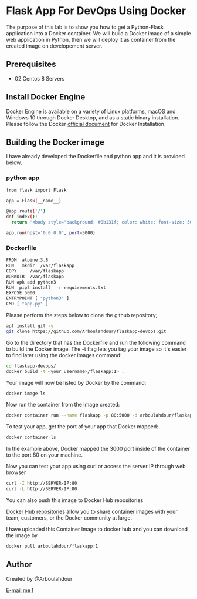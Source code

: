 # Flask App For DevOps Using Docker 

The purpose of this lab is to show you how to get a Python-Flask application into a Docker container. 
We will build a Docker image of a simple web application in Python, then we will deploy it as container from the created image on developement server.

## Prerequisites
- 02 Centos 8 Servers

## Install Docker Engine

Docker Engine is available on a variety of Linux platforms, macOS and Windows 10 through Docker Desktop, and as a static binary installation. Please follow the Docker [official document](https://docs.docker.com/engine/install/)  for Docker Installation.

## Building the Docker image

I have already developed the Dockerfile and python app and it is provided below,

### python app

~~~sh
from flask import Flask

app = Flask(__name__)

@app.route('/')
def index():
  return '<body style="background: #0b131f; color: white; font-size: 30px; margin: 100px; letter-spacing: 2.5px;"><h1><center>--- Flask Application For DevOps Lab ---</center></h1></body>'

app.run(host='0.0.0.0', port=5000)
~~~

### Dockerfile

~~~sh
FROM  alpine:3.8
RUN   mkdir  /var/flaskapp
COPY  .  /var/flaskapp
WORKDIR  /var/flaskapp
RUN apk add python3
RUN  pip3 install  -r requirements.txt
EXPOSE 5000
ENTRYPOINT [ "python3" ]
CMD [ "app.py" ]
~~~

Please perform the steps below to clone the github repository;

~~~sh
apt install git -y
git clone https://github.com/Arboulahdour/flaskapp-devops.git
~~~ 

Go to the directory that has the Dockerfile and run the following command to build the Docker image. The -t flag lets you tag your image so it's easier to find later using the docker images command:
~~~sh
cd flaskapp-devops/
docker build -t <your username>/flaskapp:1> . 
~~~

Your image will now be listed by Docker by the command:
~~~sh
docker image ls
~~~

Now run the container from the Image created:
~~~sh
docker container run --name flaskapp -p 80:5000 -d arboulahdour/flaskapp:1
~~~

To test your app, get the port of your app that Docker mapped:
~~~sh
docker container ls
~~~

In the example above, Docker mapped the 3000 port inside of the container to the port 80 on your machine.

Now you can test your app using curl or access the server IP through web browser
~~~sh
curl -I http://SERVER-IP:80
curl -L http://SERVER-IP:80
~~~

You can also push this image to Docker Hub repositories

[Docker Hub repositories](https://docs.docker.com/docker-hub/repos/) allow you to share container images with your team, customers, or the Docker community at large.

I have uploaded this Container Image to docker hub and you can download the image by

~~~sh
docker pull arboulahdour/flaskapp:1
~~~

## Author
Created by @Arboulahdour

<a href="mailto:ar.boulahdour@outlook.com">E-mail me !</a>
